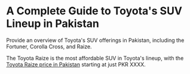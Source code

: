 # A Complete Guide to Toyota's SUV Lineup in Pakistan

Provide an overview of Toyota's SUV offerings in Pakistan, including the Fortuner, Corolla Cross, and Raize.

The Toyota Raize is the most affordable SUV in Toyota's lineup, with the [Toyota Raize price in Pakistan](https://malikki.com/category/raize) starting at just PKR XXXX.
